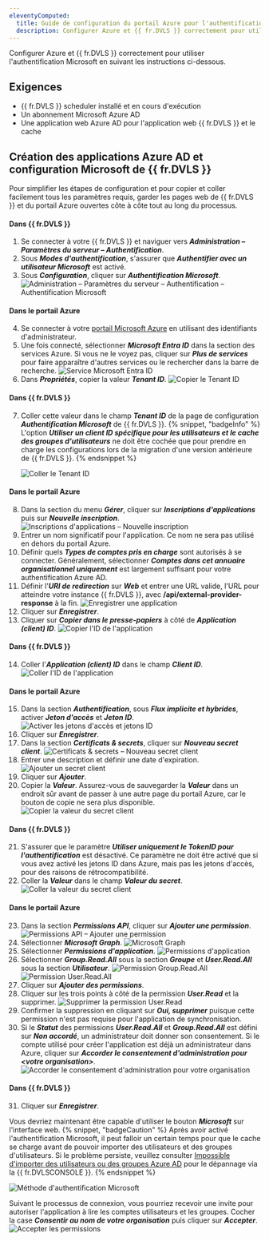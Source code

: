 ```yaml
---
eleventyComputed:
  title: Guide de configuration du portail Azure pour l'authentification Microsoft
  description: Configurer Azure et {{ fr.DVLS }} correctement pour utiliser l'authentification Microsoft.
---
```

Configurer Azure et {{ fr.DVLS }} correctement pour utiliser l'authentification Microsoft en suivant les instructions ci-dessous.

## Exigences
* {{ fr.DVLS }} scheduler installé et en cours d'exécution
* Un abonnement Microsoft Azure AD
* Une application web Azure AD pour l'application web {{ fr.DVLS }} et le cache

## Création des applications Azure AD et configuration Microsoft de {{ fr.DVLS }}

Pour simplifier les étapes de configuration et pour copier et coller facilement tous les paramètres requis, garder les pages web de {{ fr.DVLS }} et du portail Azure ouvertes côte à côte tout au long du processus.

#### Dans {{ fr.DVLS }}
1. Se connecter à votre {{ fr.DVLS }} et naviguer vers ***Administration – Paramètres du serveur – Authentification***.
1. Sous ***Modes d'authentification***, s'assurer que ***Authentifier avec un utilisateur Microsoft*** est activé.
1. Sous ***Configuration***, cliquer sur ***Authentification Microsoft***.
![Administration – Paramètres du serveur – Authentification – Authentification Microsoft](https://cdnweb.devolutions.net/docs/DVLS2035_2024_2.png)

#### Dans le portail Azure
4. Se connecter à votre [portail Microsoft Azure](https://portal.azure.com) en utilisant des identifiants d'administrateur.
1. Une fois connecté, sélectionner ***Microsoft Entra ID*** dans la section des services Azure. Si vous ne le voyez pas, cliquer sur ***Plus de services*** pour faire apparaître d'autres services ou le rechercher dans la barre de recherche.
![Service Microsoft Entra ID](https://cdnweb.devolutions.net/docs/docs_en_hub_Hub2331.png)
1. Dans ***Propriétés***, copier la valeur ***Tenant ID***.
![Copier le Tenant ID](https://cdnweb.devolutions.net/docs/INTERFACE2037.png)

#### Dans {{ fr.DVLS }}
7. Coller cette valeur dans le champ ***Tenant ID*** de la page de configuration ***Authentification Microsoft*** de {{ fr.DVLS }}.
   {% snippet, "badgeInfo" %}
   L'option ***Utiliser un client ID spécifique pour les utilisateurs et le cache des groupes d'utilisateurs*** ne doit être cochée que pour prendre en charge les configurations lors de la migration d'une version antérieure de {{ fr.DVLS }}.
   {% endsnippet %}

   ![Coller le Tenant ID](https://cdnweb.devolutions.net/docs/DVLS2031_2024_2.png)

#### Dans le portail Azure
8. Dans la section du menu ***Gérer***, cliquer sur ***Inscriptions d'applications*** puis sur ***Nouvelle inscription***.
![Inscriptions d'applications – Nouvelle inscription](https://cdnweb.devolutions.net/docs/INTERFACE2038.png)
1. Entrer un nom significatif pour l'application. Ce nom ne sera pas utilisé en dehors du portail Azure.
1. Définir quels ***Types de comptes pris en charge*** sont autorisés à se connecter. Généralement, sélectionner ***Comptes dans cet annuaire organisationnel uniquement*** est largement suffisant pour votre authentification Azure AD.
1. Définir l'***URI de redirection*** sur ***Web*** et entrer une URL valide, l'URL pour atteindre votre instance {{ fr.DVLS }}, avec **/api/external-provider-response** à la fin.
![Enregistrer une application](https://cdnweb.devolutions.net/docs/INTERFACE2040.png)
1. Cliquer sur ***Enregistrer***.
1. Cliquer sur ***Copier dans le presse-papiers*** à côté de ***Application (client) ID***.
![Copier l'ID de l'application](https://cdnweb.devolutions.net/docs/INTERFACE2041.png)

#### Dans {{ fr.DVLS }}
14. Coller l'***Application (client) ID*** dans le champ ***Client ID***.
![Coller l'ID de l'application](https://cdnweb.devolutions.net/docs/DVLS2032_2024_2.png)

#### Dans le portail Azure
15. Dans la section ***Authentification***, sous ***Flux implicite et hybrides***, activer ***Jeton d'accès*** et ***Jeton ID***.
![Activer les jetons d'accès et jetons ID](https://cdnweb.devolutions.net/docs/INTERFACE2042.png)
1. Cliquer sur ***Enregistrer***.
1. Dans la section ***Certificats & secrets***, cliquer sur ***Nouveau secret client***.
![Certificats & secrets – Nouveau secret client](https://cdnweb.devolutions.net/docs/INTERFACE2043.png)
1. Entrer une description et définir une date d'expiration.
![Ajouter un secret client](https://cdnweb.devolutions.net/docs/INTERFACE2044.png)
1. Cliquer sur ***Ajouter***.
1. Copier la ***Valeur***. Assurez-vous de sauvegarder la ***Valeur*** dans un endroit sûr avant de passer à une autre page du portail Azure, car le bouton de copie ne sera plus disponible.
![Copier la valeur du secret client](https://cdnweb.devolutions.net/docs/INTERFACE2045.png)

#### Dans {{ fr.DVLS }}
21. S'assurer que le paramètre ***Utiliser uniquement le TokenID pour l'authentification*** est désactivé. Ce paramètre ne doit être activé que si vous avez activé les jetons ID dans Azure, mais pas les jetons d'accès, pour des raisons de rétrocompatibilité.
1. Coller la ***Valeur*** dans le champ ***Valeur du secret***.
![Coller la valeur du secret client](https://cdnweb.devolutions.net/docs/DVLS2034_2024_2.png)

#### Dans le portail Azure
23. Dans la section ***Permissions API***, cliquer sur ***Ajouter une permission***.
![Permissions API – Ajouter une permission](https://cdnweb.devolutions.net/docs/INTERFACE2046.png)
1. Sélectionner ***Microsoft Graph***.
![Microsoft Graph](https://cdnweb.devolutions.net/docs/INTERFACE2047.png)
1. Sélectionner ***Permissions d'application***.
![Permissions d'application](https://cdnweb.devolutions.net/docs/INTERFACE2048.png)
1. Sélectionner ***Group.Read.All*** sous la section ***Groupe*** et ***User.Read.All*** sous la section ***Utilisateur***.
![Permission Group.Read.All](https://cdnweb.devolutions.net/docs/INTERFACE2049.png)
![Permission User.Read.All](https://cdnweb.devolutions.net/docs/INTERFACE2050.png)
1. Cliquer sur ***Ajouter des permissions***.
1. Cliquer sur les trois points à côté de la permission ***User.Read*** et la supprimer.
![Supprimer la permission User.Read](https://cdnweb.devolutions.net/docs/INTERFACE2051.png)
1. Confirmer la suppression en cliquant sur ***Oui, supprimer*** puisque cette permission n'est pas requise pour l'application de synchronisation.
1. Si le ***Statut*** des permissions ***User.Read.All*** et ***Group.Read.All*** est défini sur ***Non accordé***, un administrateur doit donner son consentement. Si le compte utilisé pour créer l'application est déjà un administrateur dans Azure, cliquer sur ***Accorder le consentement d'administration pour &lt;votre organisation&gt;***.
![Accorder le consentement d'administration pour votre organisation](https://cdnweb.devolutions.net/docs/INTERFACE2052.png)

#### Dans {{ fr.DVLS }}
31. Cliquer sur ***Enregistrer***.

Vous devriez maintenant être capable d'utiliser le bouton ***Microsoft*** sur l'interface web.
{% snippet, "badgeCaution" %}
Après avoir activé l'authentification Microsoft, il peut falloir un certain temps pour que le cache se charge avant de pouvoir importer des utilisateurs et des groupes d'utilisateurs. Si le problème persiste, veuillez consulter [Impossible d'importer des utilisateurs ou des groupes Azure AD](/server/kb/troubleshooting-articles/unable-import-azure-ad-users-groups/) pour le dépannage via la {{ fr.DVLSCONSOLE }}.
{% endsnippet %}

![Méthode d'authentification Microsoft](https://cdnweb.devolutions.net/docs/docs_en_kb_KB4980.png)

Suivant le processus de connexion, vous pourriez recevoir une invite pour autoriser l'application à lire les comptes utilisateurs et les groupes. Cocher la case ***Consentir au nom de votre organisation*** puis cliquer sur ***Accepter***.
![Accepter les permissions](https://cdnweb.devolutions.net/docs/INTERFACE2053.png)